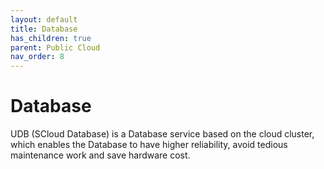 ```yaml
---
layout: default
title: Database
has_children: true
parent: Public Cloud
nav_order: 8
---
```


# Database

UDB (SCloud Database) is a Database service based on the cloud cluster, which enables the Database to have higher reliability, avoid tedious maintenance work and save hardware cost.